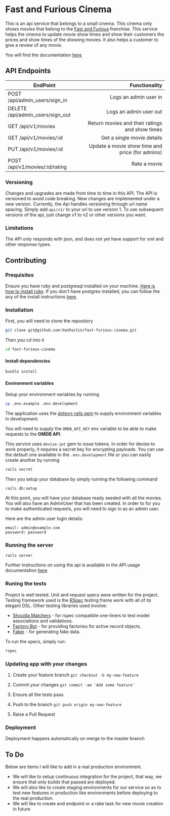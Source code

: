 # Fast and Furious Cinema

This is an api service that belongs to a small cinema. This cinema only shows movies that belong to the [Fast and Furious](https://en.wikipedia.org/wiki/The_Fast_and_the_Furious) franchise.
This service helps the cinema to update movie show times and show their customers the prices and show times of the showing movies. It also helps a customer to give a review of any movie.

You will find the documentation [here](https://fast-furious-cinema.herokuapp.com/)

## API Endpoints

| EndPoint                                |   Functionality                      |
| --------------------------------------- | ------------------------------------:|
| POST   /api/admin_users/sign_in         | Logs an admin user in                |
| DELETE /api/admin_users/sign_out        | Logs an admin user out               |
| GET    /api/v1/movies                   | Return movies and their ratings and show times   |
| GET    /api/v1/movies/:id               | Get a single movie details           |
| PUT    /api/v1/movies/:id               | Update a movie show time and price (for admins)  |
| POST	/api/v1/movies/:id/rating         | Rate a movie                         |

### Versioning
Changes and upgrades are made from time to time in this API. The API is versioned to avoid code breaking. New changes are implemented under a new version. Currently, the Api handles versioning through url name spacing. Simply add ```api/v1/``` to your url to use version 1. To use subsequent versions of the api, just change v1 to v2 or other versions you want.

### Limitations
The API only responds with json, and does not yet have support for xml and other response types.

## Contributing

### Prequisites
Ensure you have ruby and postgresql installed on your machine.
[Here is how to install ruby](https://www.ruby-lang.org/en/documentation/installation/). If you don't have postgres installed, you can follow the any of the install instructions [here](https://www.postgresql.org/download/).

### Installation

First, you will need to clone the repository

```bash
git clone git@github.com:VanPaitin/fast-furious-cinema.git
```
Then you cd into it

```bash
cd fast-furious-cinema
```

#### Install dependencies

```bash
bundle install
```
#### Environment variables

Setup your environment variables by running

```bash
cp .env.example .env.development
```
The application uses the [dotevn-rails gem](https://github.com/bkeepers/dotenv) to supply environment variables in development.

You will need to supply the `OMDB_API_KEY` env variable to be able to make requests to the **OMDB API**.

This service uses `devise-jwt` gem to issue tokens. In order for devise to work properly, it requires a secret key for encrypting payloads. You can use the default one available in the `.env.development` file or you can easily create another by running

```bash
rails secret
```

Then you setup your database by simply running the following command

```
rails db:setup
```

At this point, you will have your database ready seeded with all the movies. You will also have an AdminUser that has been created. In order to for you to make authenticated requests, you will need to sign in as an admin user.

Here are the admin user login details:

```
email: admin@example.com
password: password
```

### Running the server

```
rails server
```

Further instructions on using the api is available in the API usage documentation [here](https://fast-furious-cinema.herokuapp.com/)

### Runing the tests

Project is well tested. Unit and request specs were written for the project. Testing framework used is the [RSpec](https://github.com/rspec/rspec-rails) testing frame work with all of its elegant DSL. Other testing libraries used involve:

* [Shoulda Matchers](https://github.com/thoughtbot/shoulda-matchers) - for rspec compatible one-liners to test model associations and validations.
* [Factory Bot](https://github.com/thoughtbot/factory_bot_rails) - for providing factories for active record objects.
* [Faker](https://github.com/faker-ruby/faker) - for generating fake data.

To run the specs, simply run:

```bash
rspec
```

### Updating app with your changes

1. Create your feature branch `git checkout -b my-new-feature`

2. Commit your changes `git commit -am 'Add some feature'`

3. Ensure all the tests pass

4. Push to the branch `git push origin my-new-feature`

5. Raise a Pull Request

### Deployment

Deployment happens automatically on merge to the master branch

## To Do
Below are items I will like to add in a real production environment.

* We will like to setup continuous integration for the project, that way, we ensure that only builds that passed are deployed.
* We will also like to create staging environments for our service so as to test new features in production like environments before deploying to the real production.
* We will like to create and endpoint or a rake task for new movie creation in future
